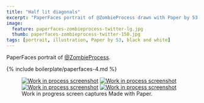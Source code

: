 ```yaml
---
title: "Half lit diagonals"
excerpt: "PaperFaces portrait of @ZombieProcess drawn with Paper by 53 on an iPad."
image: 
  feature: paperfaces-zombieprocess-twitter-lg.jpg
  thumb: paperfaces-zombieprocess-twitter-150.jpg
tags: [portrait, illustration, Paper by 53, black and white]
---
```


PaperFaces portrait of [@ZombieProcess](http://twitter.com/zombieprocess).

{% include boilerplate/paperfaces-4.md %}

<figure class="third">
	<a href="{{ site.url }}/assets/images/paperfaces-zombieprocess-process-1-lg.jpg"><img src="{{ site.url }}/assets/images/paperfaces-zombieprocess-process-1-600.jpg" alt="Work in process screenshot"></a>
	<a href="{{ site.url }}/assets/images/paperfaces-zombieprocess-process-2-lg.jpg"><img src="{{ site.url }}/assets/images/paperfaces-zombieprocess-process-2-600.jpg" alt="Work in process screenshot"></a>
	<a href="{{ site.url }}/assets/images/paperfaces-zombieprocess-process-3-lg.jpg"><img src="{{ site.url }}/assets/images/paperfaces-zombieprocess-process-3-600.jpg" alt="Work in process screenshot"></a>
	<a href="{{ site.url }}/assets/images/paperfaces-zombieprocess-process-4-lg.jpg"><img src="{{ site.url }}/assets/images/paperfaces-zombieprocess-process-4-600.jpg" alt="Work in process screenshot"></a>
	<figcaption>Work in progress screen captures Made with Paper.</figcaption>
</figure>